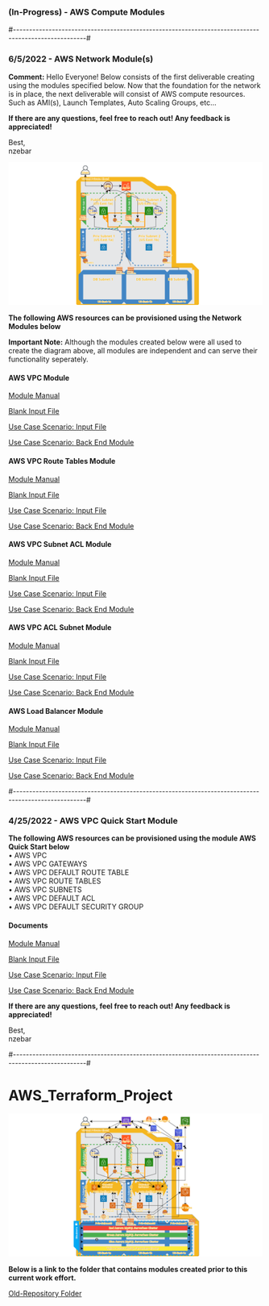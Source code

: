### (In-Progress) - AWS Compute Modules     

#----------------------------------------------------------------------------------------------------#                   
        
### 6/5/2022 - AWS Network Module(s)   

**Comment:** Hello Everyone! Below consists of the first deliverable creating using the modules specified below. Now that the foundation for the network is in place, the next deliverable will consist of AWS compute resources. Such as AMI(s), Launch Templates, Auto Scaling Groups, etc...   
    
**If there are any questions, feel free to reach out! Any feedback is appreciated!**   

Best,     
nzebar

![Architecture Design for this Project](https://github.com/TerraformProject/AWS_Terraform_Project/blob/master/Project_Images/Deliverable%201%20-%20AWS%20Project.png)    

**The following AWS resources can be provisioned using the Network Modules below**   

**Important Note:** Although the modules created below were all used to create the diagram above, all modules are independent and can serve their functionality seperately.     
      
#### AWS VPC Module         
[Module Manual](https://github.com/TerraformProject/AWS_Terraform_Project/blob/master/Production_Modules/Module_Manuals/VPC-Module-Manual.md)      
     
[Blank Input File](https://github.com/TerraformProject/AWS_Terraform_Project/blob/master/Production_Modules/Blank_Input_Modules/Blank-VPC-Module.tf)    
    
[Use Case Scenario: Input File](https://github.com/TerraformProject/AWS_Terraform_Project/blob/master/Production_Modules/Input_Modules/VPC-AWS_PROJECT.tf)    
    
[Use Case Scenario: Back End Module](https://github.com/TerraformProject/AWS_Terraform_Project/tree/master/Production_Modules/Back_End_Modules/VPC-Module)      
     
#### AWS VPC Route Tables Module             
[Module Manual](https://github.com/TerraformProject/AWS_Terraform_Project/blob/master/Production_Modules/Module_Manuals/VPC_Route_Tables-Module-Manual.md)      
     
[Blank Input File](https://github.com/TerraformProject/AWS_Terraform_Project/blob/master/Production_Modules/Blank_Input_Modules/Blank-VPC_Route_Tables-Module.tf)    
    
[Use Case Scenario: Input File](https://github.com/TerraformProject/AWS_Terraform_Project/blob/master/Production_Modules/Input_Modules/VPC_Route_Tables-AWS_PROJECT.tf)    
    
[Use Case Scenario: Back End Module](https://github.com/TerraformProject/AWS_Terraform_Project/tree/master/Production_Modules/Back_End_Modules/VPC_Route_Tables-Module)    

#### AWS VPC Subnet ACL Module             
[Module Manual](https://github.com/TerraformProject/AWS_Terraform_Project/blob/master/Production_Modules/Module_Manuals/VPC_Subnet_ACL-Module-Manual.md)      
     
[Blank Input File](https://github.com/TerraformProject/AWS_Terraform_Project/blob/master/Production_Modules/Blank_Input_Modules/Blank-VPC_Subnet_ACL-Module.tf)    
    
[Use Case Scenario: Input File](https://github.com/TerraformProject/AWS_Terraform_Project/blob/master/Production_Modules/Input_Modules/VPC_Subnet_ACL-AWS_PROECT.tf)    
    
[Use Case Scenario: Back End Module](https://github.com/TerraformProject/AWS_Terraform_Project/tree/master/Production_Modules/Back_End_Modules/VPC_Subnet_ACL-Module)    

#### AWS VPC ACL Subnet Module                       
[Module Manual](https://github.com/TerraformProject/AWS_Terraform_Project/blob/master/Production_Modules/Module_Manuals/VPC_ACL_Subnet-Module-Manual.md)      
     
[Blank Input File](https://github.com/TerraformProject/AWS_Terraform_Project/blob/master/Production_Modules/Blank_Input_Modules/Blank-VPC_ACL_Subnet-Module.tf)    
    
[Use Case Scenario: Input File](https://github.com/TerraformProject/AWS_Terraform_Project/blob/master/Production_Modules/Input_Modules/VPC_ACL_Subnet-AWS_PROJECT.tf)    
    
[Use Case Scenario: Back End Module](https://github.com/TerraformProject/AWS_Terraform_Project/tree/master/Production_Modules/Back_End_Modules/VPC_ACL_Subnet-Module)    

#### AWS Load Balancer Module                     
[Module Manual](https://github.com/TerraformProject/AWS_Terraform_Project/blob/master/Production_Modules/Module_Manuals/Load_Balancer-Module-Manual.md)      
     
[Blank Input File](https://github.com/TerraformProject/AWS_Terraform_Project/blob/master/Production_Modules/Blank_Input_Modules/Blank-Load_Balancer-Module.tf)    
    
[Use Case Scenario: Input File](https://github.com/TerraformProject/AWS_Terraform_Project/blob/master/Production_Modules/Input_Modules/Load_Balancer-AWS_PROJECT.tf)    
    
[Use Case Scenario: Back End Module](https://github.com/TerraformProject/AWS_Terraform_Project/tree/master/Production_Modules/Back_End_Modules/Load_Balancer-Module)
   
#----------------------------------------------------------------------------------------------------#       
           
### 4/25/2022 - AWS VPC Quick Start Module

**The following AWS resources can be provisioned using the module AWS Quick Start below**     
• AWS VPC   
• AWS VPC GATEWAYS   
• AWS VPC DEFAULT ROUTE TABLE       
• AWS VPC ROUTE TABLES   
• AWS VPC SUBNETS   
• AWS VPC DEFAULT ACL    
• AWS VPC DEFAULT SECURITY GROUP     

#### Documents   

[Module Manual](https://github.com/TerraformProject/AWS_Terraform_Project/blob/master/Production_Modules/Module_Manuals/Module-Manual-VPC-QuickStart-Module.md)

[Blank Input File](https://github.com/TerraformProject/AWS_Terraform_Project/blob/master/Production_Modules/Blank_Input_Modules/Blank-VPC-QuickStart-Module.tf)

[Use Case Scenario: Input File](https://github.com/TerraformProject/AWS_Terraform_Project/blob/master/Production_Modules/Input_Modules/VPC_QuickStart_AWS_PROJECT.tf)

[Use Case Scenario: Back End Module](https://github.com/TerraformProject/AWS_Terraform_Project/tree/master/Production_Modules/Back_End_Modules/VPC-QuickStart-Module)

**If there are any questions, feel free to reach out! Any feedback is appreciated!**   

Best,     
nzebar       

#----------------------------------------------------------------------------------------------------#       
      
# AWS_Terraform_Project   
     
![Architecture Design for this Project](https://github.com/TerraformProject/AWS_Terraform_Project/blob/master/Project_Images/Architecture%20Design%20for%20the%20Project%20(1).png)      
      
**Below is a link to the folder that contains modules created prior to this current work effort.**       
      
[Old-Repository Folder](https://github.com/TerraformProject/AWS_Terraform_Project/tree/master/Old_Repository)       



